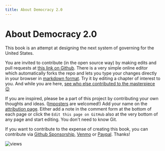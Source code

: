 ```yaml
---
title: About Democracy 2.0
---
```


# About Democracy 2.0

This book is an attempt at designing the next system of governing for the United States.


You are invited to contribute (in the open source way) by making edits and pull requests at [this link on Github](https://github.com/selwynpolit/d9book/tree/gh-pages/book). There is a very simple online editor which automatically forks the repo and lets you type your changes directly in your browser in [markdown format](https://github.github.com/gfm/). Try it by editing a chapter of interest to you. And while you are here, [see who else contributed to the masterpiece 😉](attribution)

If you are inspired, please be a part of this project by contributing your own thoughts and ideas. ([Imposters](https://events.drupal.org/drupalcon2021/news/youve-got-notes-about-impostor-syndrome) are welcomed!) Add your name on the [attribution page](attribution). Either add a note in the comment form at the bottom of each page or click the `Edit this page on GitHub` also at the very bottom of any page and start editing. You don't need to know Git.

If you want to contribute to the expense of creating this book, you can contribute via [Github Sponsorship](https://github.com/sponsors/selwynpolit), [Venmo](https://account.venmo.com/u/selwyn-polit) or [Paypal](https://www.paypal.com/paypalme/selwynpolit).  Thanks!



![views](https://api.visitor.plantree.me/visitor-badge/pv?label=views&color=informational&namespace=demo2&key=about.md)


